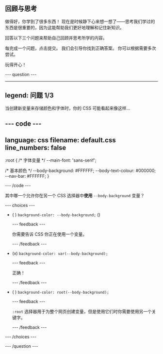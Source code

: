 ## 回顾与思考

做得好，你学到了很多东西！ 现在是时候静下心来想一想了——思考我们学过的东西是很重要的，因为这能帮助我们更好地理解和记住新知识。

回答以下三个问题来帮助自己回顾并思考所学的内容。

每完成一个问题，点击提交。 我们会引导你找到正确答案。 你可以根据需要多次尝试。

玩得开心！

\--- question ---

---

## legend: 问题 1/3

当创建新变量来存储颜色和字体时，你的 CSS 可能看起来像这样...

## --- code ---

language: css
filename: default.css
line_numbers: false
--------------------------------------------------------

:root {
/\* 字体变量 \*/
\--main-font: 'sans-serif';

/\* 基本颜色 \*/
\--body-background: #FFFFFF;
\--body-text-colour: #000000;
\--nav-bar: #FFFFFF;
}

\--- /code ---

其中哪一个允许你在另一个 CSS 选择器中**使用** `--body-background` 变量？

\--- choices ---

- ( ) `background-color: --body-background;` ()

  \--- feedback ---

  你需要告诉 CSS 你正在使用一个变量。

  \--- /feedback ---

- (x) `background-color: var(--body-background);`

  \--- feedback ---

  正确！

  \--- /feedback ---

- ( ) `background-color: root(--body-background);`

  \--- feedback ---

  `:root` 选择器用于为整个网页创建变量，但是使用它们时你需要使用另一个关键字。

  \--- /feedback ---

\--- /choices ---

\--- /question ---
